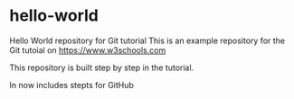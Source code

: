 # hello-world
Hello World repository for Git tutorial
This is an example repository for the Git tutoial on https://www.w3schools.com

This repository is built step by step in the tutorial.

In now includes stepts for GitHub

